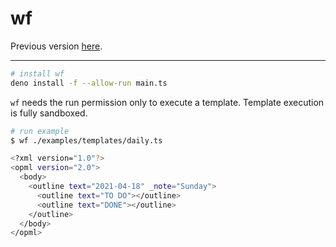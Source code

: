 # wf

Previous version [here](https://github.com/ayakovlenko/wf-go).

---

```sh
# install wf
deno install -f --allow-run main.ts
```

`wf` needs the run permission only to execute a template.
Template execution is fully sandboxed.

```sh
# run example
$ wf ./examples/templates/daily.ts

<?xml version="1.0"?>
<opml version="2.0">
  <body>
    <outline text="2021-04-18" _note="Sunday">
      <outline text="TO DO"></outline>
      <outline text="DONE"></outline>
    </outline>
  </body>
</opml>
```

